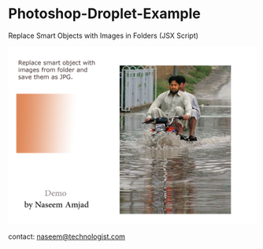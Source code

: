# Photoshop-Droplet-Example
Replace Smart Objects with Images in Folders (JSX Script)


![Example Output](MyObjectRedDemo_44.jpg)

contact: naseem@technologist.com